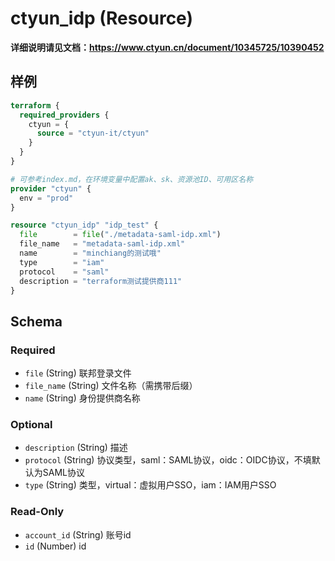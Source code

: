 # ctyun_idp (Resource)
**详细说明请见文档：https://www.ctyun.cn/document/10345725/10390452**



## 样例

```terraform
terraform {
  required_providers {
    ctyun = {
      source = "ctyun-it/ctyun"
    }
  }
}

# 可参考index.md，在环境变量中配置ak、sk、资源池ID、可用区名称
provider "ctyun" {
  env = "prod"
}

resource "ctyun_idp" "idp_test" {
  file        = file("./metadata-saml-idp.xml")
  file_name   = "metadata-saml-idp.xml"
  name        = "minchiang的测试哦"
  type        = "iam"
  protocol    = "saml"
  description = "terraform测试提供商111"
}
```

<!-- schema generated by tfplugindocs -->
## Schema

### Required

- `file` (String) 联邦登录文件
- `file_name` (String) 文件名称（需携带后缀）
- `name` (String) 身份提供商名称

### Optional

- `description` (String) 描述
- `protocol` (String) 协议类型，saml：SAML协议，oidc：OIDC协议，不填默认为SAML协议
- `type` (String) 类型，virtual：虚拟用户SSO，iam：IAM用户SSO

### Read-Only

- `account_id` (String) 账号id
- `id` (Number) id